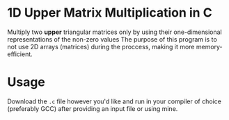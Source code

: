 # 1D Upper Matrix Multiplication in C
Multiply two **upper** triangular matrices only by using their one-dimensional representations of the non-zero values
The purpose of this program is to not use 2D arrays (matrices) during the proccess, making it more memory-efficient.
# Usage
Download the `.c` file however you'd like and run in your compiler of choice (preferably GCC) after providing an input file or using mine.
